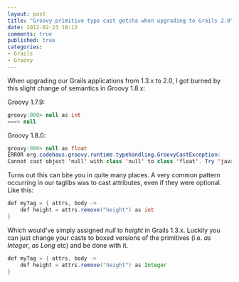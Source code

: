 ```yaml
---
layout: post
title: "Groovy primitive type cast gotcha when upgrading to Grails 2.0"
date: 2012-02-23 18:13
comments: true
published: true
categories: 
- Grails
- Groovy
---
```


When upgrading our Grails applications from 1.3.x to 2.0, I got burned by this slight change of semantics in Groovy 1.8.x:

Groovy 1.7.9:

``` java
groovy:000> null as int
===> null
```

Groovy 1.8.0:

``` java
groovy:000> null as float         
ERROR org.codehaus.groovy.runtime.typehandling.GroovyCastException:
Cannot cast object 'null' with class 'null' to class 'float'. Try 'java.lang.Float' instead
```

Turns out this can bite you in quite many places. A very common pattern occurring in our taglibs was to cast attributes, even if they were optional. Like this:

``` java
def myTag = { attrs, body ->
	def height = attrs.remove("height") as int
}
```

Which would've simply assigned _null_ to _height_ in Grails 1.3.x. Luckily you can just change your casts to boxed versions of the primitives (i.e. _as Integer_, _as Long_ etc) and be done with it.

``` java
def myTag = { attrs, body ->
	def height = attrs.remove("height") as Integer
}
```
